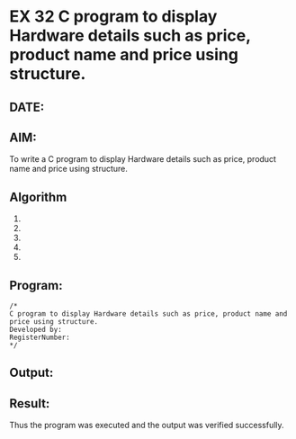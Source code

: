 # EX 32 C program to display Hardware details such as price, product name and price using structure.
## DATE:
## AIM:
To write a C program to display Hardware details such as price, product name and price using structure.

## Algorithm
1. 
2. 
3. 
4.  
5.   

## Program:
```
/*
C program to display Hardware details such as price, product name and price using structure.
Developed by: 
RegisterNumber:  
*/
```

## Output:



## Result:
Thus the program was executed and the output was verified successfully.
